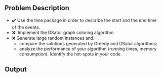 ## Problem Description
  
  - :heavy_check_mark: Use the time package in order to describe the start and the end time of the events.
  - ❌: Implement the DSatur graph coloring algorithm.
  - :x: Generate large random instances and:
    - compare the solutions generated by Greedy and DSatur algorithms;
    - analyze the performance of your algorithm (running times, memory consumption). Identify the hot-spots in your code.

## Output
